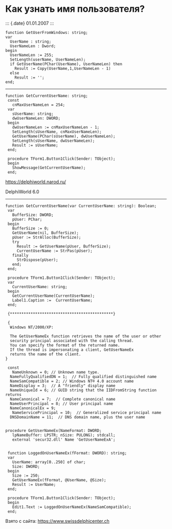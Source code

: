 Как узнать имя пользователя?
============================

::: {.date}
01.01.2007
:::

    function GetUserFromWindows: string;
    var
      UserName : string;
      UserNameLen : Dword;
    begin
      UserNameLen := 255;
      SetLength(userName, UserNameLen);
      if GetUserName(PChar(UserName), UserNameLen) then
        Result := Copy(UserName,1,UserNameLen - 1)
      else
        Result := '';
    end;
     

------------------------------------------------------------------------

    function GetCurrentUserName: string;
     const
       cnMaxUserNameLen = 254;
     var
       sUserName: string;
       dwUserNameLen: DWORD;
     begin
       dwUserNameLen := cnMaxUserNameLen - 1;
       SetLength(sUserName, cnMaxUserNameLen);
       GetUserName(PChar(sUserName), dwUserNameLen);
       SetLength(sUserName, dwUserNameLen);
       Result := sUserName;
     end;
     
     procedure TForm1.Button1Click(Sender: TObject);
     begin
       ShowMessage(GetCurrentUserName);
     end;

<https://delphiworld.narod.ru/>

DelphiWorld 6.0

------------------------------------------------------------------------

    function GetCurrentUserName(var CurrentUserName: string): Boolean;
     var
       BufferSize: DWORD;
       pUser: PChar;
     begin
       BufferSize := 0;
       GetUserName(nil, BufferSize);
       pUser := StrAlloc(BufferSize);
       try
         Result := GetUserName(pUser, BufferSize);
         CurrentUserName := StrPas(pUser);
       finally
         StrDispose(pUser);
       end;
     end;
     
     procedure TForm1.Button1Click(Sender: TObject);
     var
       CurrentUserName: string;
     begin
       GetCurrentUserName(CurrentUserName);
       Label1.Caption :=  CurrentUserName;
     end;
     
     {*********************************************}
     
     { 
      Windows NT/2000/XP: 
     
      The GetUserNameEx function retrieves the name of the user or other 
      security principal associated with the calling thread. 
      You can specify the format of the returned name. 
      If the thread is impersonating a client, GetUserNameEx 
      returns the name of the client. 
    }
     
     const
       NameUnknown = 0; // Unknown name type. 
      NameFullyQualifiedDN = 1;  // Fully qualified distinguished name 
      NameSamCompatible = 2; // Windows NT® 4.0 account name 
      NameDisplay = 3;  // A "friendly" display name 
      NameUniqueId = 6; // GUID string that the IIDFromString function returns 
      NameCanonical = 7;  // Complete canonical name 
      NameUserPrincipal = 8; // User principal name 
      NameCanonicalEx = 9;
       NameServicePrincipal = 10;  // Generalized service principal name 
      DNSDomainName = 11;  // DNS domain name, plus the user name 
     
     
    procedure GetUserNameEx(NameFormat: DWORD;
       lpNameBuffer: LPSTR; nSize: PULONG); stdcall;
       external 'secur32.dll' Name 'GetUserNameExA';
     
     
     function LoggedOnUserNameEx(fFormat: DWORD): string;
     var
       UserName: array[0..250] of char;
       Size: DWORD;
     begin
       Size := 250;
       GetUserNameEx(fFormat, @UserName, @Size);
       Result := UserName;
     end;
     
     procedure TForm1.Button1Click(Sender: TObject);
     begin
       Edit1.Text := LoggedOnUserNameEx(NameSamCompatible);
     end;
     

Взято с сайта: <https://www.swissdelphicenter.ch>
